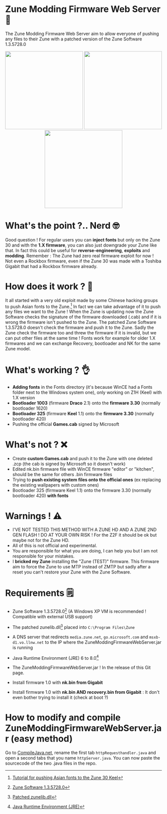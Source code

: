 # Zune Modding Firmware Web Server 📱
The Zune Modding Firmware Web Server aim to allow everyone of pushing any files to their Zune with a patched version of the Zune Software 1.3.5728.0

<div id="header" align="center">
  <img src="https://github.com/zunes/ZuneModdingFirmwareWebServer/assets/44437316/38e49c1f-a0bb-45a5-991c-3f5dac84ef2f" width="250"/>
  <img src="https://github.com/zunes/ZuneModdingFirmwareWebServer/assets/44437316/52a642e4-a321-493f-b41a-01dd4560253e" width="250"/>
  <img src="https://github.com/zunes/ZuneModdingFirmwareWebServer/assets/44437316/9b35348e-531a-4669-ba1e-174f2f2f6b40" width="250"/>
</div>

# What's the point ?.. Nerd 🤓
Good question ! For regular users you can **inject fonts** but only on the Zune 30 and with the **1.X firmware**, you can also just downgrade your Zune like that. In fact this could be useful for **reverse-engineering**, **exploits** and **modding**. Remember : The Zune had zero real firmware exploit for now ! Not even a Rockbox firmware, even if the Zune 30 was made with a Toshiba Gigabit that had a Rockbox firmware already.

# How does it work ? 🤔
It all started with a very old exploit made by some Chinese hacking groups to push Asian fonts to the Zune.[^1]
In fact we can take advantage of it to push any files we want to the Zune ! When the Zune is updating now the Zune Software checks the signature of the firmware downloaded (.cab) and if it is wrong the firmware isn't pushed to the Zune. The patched Zune Software 1.3.5728.0 doesn't check the firmware and push it to the Zune. Sadly the Zune check the firmware too and threw the firmware if it is invalid, but we can put other files at the same time ! Fonts work for example for older 1.X firmwares and we can exchange Recovery, bootloader and NK for the same Zune model.

# What's working ? 👌
+ **Adding fonts** in the Fonts directory (it's because WinCE had a Fonts folder next to the Windows system one), only working on Z1H (Keel) with 1.X version
+ **Bootloader 1003** (firmware **Draco** 2.1) onto the **firmware 3.30** (normally bootloader 1620)
+ **Bootloader 325** (firmware **Keel** 1.1) onto the **firmware 3.30** (normally bootloader 420)
+ Pushing the official **Games.cab** signed by Microsoft

# What's not ? ❌
+ Create **custom Games.cab** and push it to the Zune with one deleted .zcp (the cab is signed by Microsoft so it doesn't work)
+ Edited nk.bin firmware file with WinCE firmware "editor" or "kitchen", should be the same for others .bin firmware files
+ Trying to **push existing system files onto the official ones** (ex replacing the existing wallpapers with custom ones)
+ Bootloader 325 (firmware Keel 1.1) onto the firmware 3.30 (normally bootloader 420) **with fonts**

# Warnings ! ⚠️
+ I'VE NOT TESTED THIS METHOD WITH A ZUNE HD AND A ZUNE 2ND GEN FLASH ! DO AT YOUR OWN RISK ! For the Z2F it should be ok but maybe not for the Zune HD.
+ All of this is not official and experimental.
+ You are responsible for what you are doing, I can help you but I am not responsible for your mistakes.
+ I **bricked my Zune** installing the "Zune (TEST)" firmware. This firmware aim to force the Zune to use MTP instead of ZMTP but sadly after a reset you can't restore your Zune with the Zune Software.

# Requirements 🗒️
+ Zune Software 1.3.5728.0[^2] (A Windows XP VM is recommended ! Compatible with external USB support)
+ The patched zunelib.dll[^3] placed into `C:\Program Files\Zune`
+ A DNS server that redirects `media.zune.net`, `go.microsoft.com` and `msxb-d1.vo.llnw.net` to the IP where the ZuneModdingFirmwareWebServer.jar is running
+ Java Runtime Environment (JRE) 6 to 8.0[^4]
+ The ZuneModdingFirmwareWebServer.jar ! In the release of this Git page.

+ Install firmware 1.0 with **nk.bin from Gigabit**
+ Install firmware 1.0 with **nk.bin AND recovery.bin from Gigabit** : It don't even bother trying to install it (check at boot ?)

# How to modify and compile ZuneModdingFirmwareWebServer.jar (easy method)
Go to [CompileJava.net](https://www.compilejava.net/), rename the first tab `httpRequesthandler.java` and open a second tabs that you name `httpServer.java`. You can now paste the sourcecode of the two .java files in the repo.

[^1]: [Tutorial for pushing Asian fonts to the Zune 30 Keel](https://bjmingyang.blogspot.com/2009/03/zune.html)
[^2]: [Zune Software 1.3.5728.0](https://onedrive.live.com/?authkey=%21APGZWB8OY8tE9Xo&cid=08EA7CE299BC476C&id=8EA7CE299BC476C%21218786&parId=8EA7CE299BC476C%21199112&o=OneUp)
[^3]: [Patched zunelib.dll](https://www.mediafire.com/?qipbdc8p4qizx)
[^4]: [Java Runtime Environment (JRE)](https://www.java.com/fr/download/manual.jsp)
